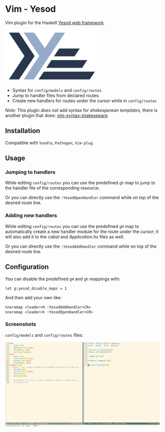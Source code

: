 # Vim - Yesod

Vim plugin for the Haskell [Yesod web framework](http://www.yesodweb.com/).

![Yesod](yesod_logo.png)


* Syntax for `config/models` and `config/routes`
* Jump to handler files from declared routes
* Create new handlers for routes under the cursor while in `config/routes`

*Note:* This plugin *does not* add syntax for *shakesperean templates*, there is
another plugin that does:
[vim-syntax-shakespeare](https://github.com/pbrisbin/vim-syntax-shakespeare).


## Installation

Compatible with `Vundle`, `Pathogen`, `Vim-plug`.


## Usage

### Jumping to handlers

While editing `config/routes` you can use the predefined `gh` map to
jump to the handler file of the corresponding resource.

Or you can directly use the `:YesodOpenHandler` command while on top of the
desired route line.

### Adding new handlers

While editing `config/routes` you can use the predefined `gH` map to
automatically create a new handler module for the route under the cursor; it
will also add it to the *cabal* and *Application.hs* files as well.

Or you can directly use the `:YesodAddHandler` command while on top of the
desired route line.


## Configuration

You can disable the predefined `gH` and `gh` mappings with:

    let g:yesod_disable_maps = 1

And then add your own like:

    nnoremap <leader>H :YesodAddHandler<CR>
    nnoremap <leader>h :YesodOpenHandler<CR>


### Screenshots

`config/models` and `config/routes` files:

![Screenshot](screenshot.png)
